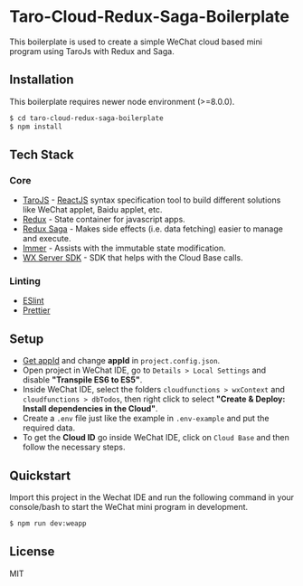# Taro-Cloud-Redux-Saga-Boilerplate
This boilerplate is used to create a simple WeChat cloud based mini program using TaroJs with Redux and Saga.

## Installation
This boilerplate requires newer node environment (>=8.0.0).
```sh
$ cd taro-cloud-redux-saga-boilerplate
$ npm install
```

## Tech Stack
### Core
* [TaroJS] - [ReactJS] syntax specification tool to build different solutions like WeChat applet, Baidu applet, etc.
* [Redux] - State container for javascript apps.
* [Redux Saga] - Makes side effects (i.e. data fetching) easier to manage and execute.
* [Immer] - Assists with the immutable state modification.
* [WX Server SDK] - SDK that helps with the Cloud Base calls.
### Linting
* [ESlint]
* [Prettier]

## Setup
- [Get appId] and change **appId** in `project.config.json`.
- Open project in WeChat IDE, go to `Details > Local Settings` and disable **"Transpile ES6 to ES5"**.
- Inside WeChat IDE, select the folders `cloudfunctions > wxContext` and `cloudfunctions > dbTodos`, then right click to select **"Create & Deploy: Install dependencies in the Cloud"**.
- Create a `.env` file just like the example in `.env-example` and put the required data.
- To get the **Cloud ID** go inside WeChat IDE, click on `Cloud Base` and then follow the necessary steps.

## Quickstart
Import this project in the Wechat IDE and run the following command in your console/bash to start the WeChat mini program in development.
```sh
$ npm run dev:weapp
```

License
----
MIT

[//]: # (These are reference links used in the body)

[ESlint]: <https://eslint.org/>
[Get appId]: <https://open.wechat.com/cgi-bin/newreadtemplate?t=overseas_open/docs/mini-programs/development/brief-tutorial>
[Immer]: <https://github.com/immerjs/immer>
[Prettier]: <https://prettier.io/>
[ReactJS]: <https://reactjs.org/>
[Redux]: <https://redux.js.org/>
[Redux Saga]: <https://redux-saga.js.org/>
[TaroJS]: <https://nervjs.github.io/taro/docs/GETTING-STARTED.html>
[WX Server SDK]: <https://developers.weixin.qq.com/miniprogram/en/dev/wxcloud/reference-server-api/>
